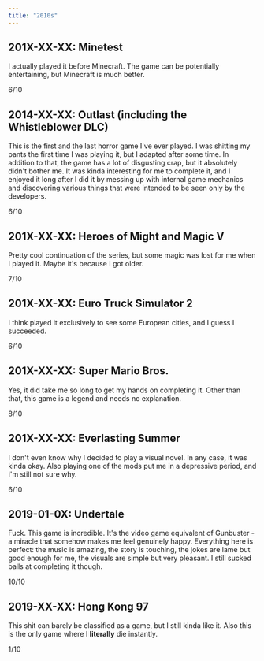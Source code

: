```yaml
---
title: "2010s"
---
```


## 201X-XX-XX: Minetest

I actually played it before Minecraft. The game can be potentially
entertaining, but Minecraft is much better.

6/10

## 2014-XX-XX: Outlast (including the Whistleblower DLC)

This is the first and the last horror game I've ever played. I was
shitting my pants the first time I was playing it, but I adapted after
some time. In addition to that, the game has a lot of disgusting crap,
but it absolutely didn't bother me. It was kinda interesting for me to
complete it, and I enjoyed it long after I did it by messing up with
internal game mechanics and discovering various things that were
intended to be seen only by the developers.

6/10

## 201X-XX-XX: Heroes of Might and Magic V

Pretty cool continuation of the series, but some magic was lost for me
when I played it. Maybe it's because I got older.

7/10

## 201X-XX-XX: Euro Truck Simulator 2

I think played it exclusively to see some European cities, and I guess
I succeeded.

6/10

## 201X-XX-XX: Super Mario Bros.

Yes, it did take me so long to get my hands on completing it. Other
than that, this game is a legend and needs no explanation.

8/10

## 201X-XX-XX: Everlasting Summer

I don't even know why I decided to play a visual novel. In any case,
it was kinda okay. Also playing one of the mods put me in a depressive
period, and I'm still not sure why.

6/10

## 2019-01-0X: Undertale

Fuck. This game is incredible. It's the video game equivalent of
Gunbuster - a miracle that somehow makes me feel genuinely happy.
Everything here is perfect: the music is amazing, the story is
touching, the jokes are lame but good enough for me, the visuals are
simple but very pleasant. I still sucked balls at completing it
though.

10/10

## 2019-XX-XX: Hong Kong 97

This shit can barely be classified as a game, but I still kinda like
it. Also this is the only game where I **literally** die instantly.

1/10
